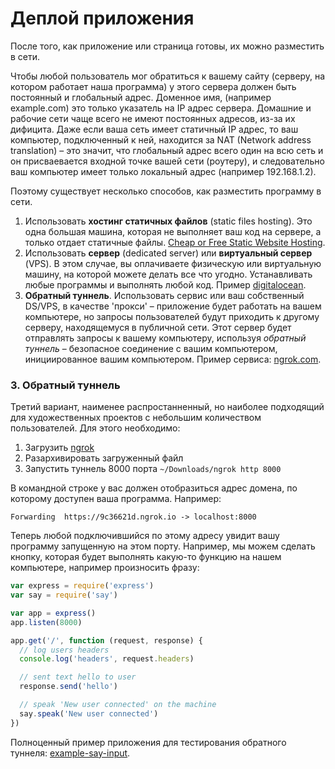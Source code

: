 # Деплой приложения

После того, как приложение или страница готовы, их можно разместить в сети.

Чтобы любой пользователь мог обратиться к вашему сайту (серверу, на котором работает наша программа) у этого сервера должен быть постоянный и глобальный адрес. Доменное имя, (например example.com) это только указатель на IP адрес сервера. Домашние и рабочие сети чаще всего не имеют постоянных адресов, из-за их дифицита. Даже если ваша сеть имеет статичный IP адрес, то ваш компьютер, подключенный к ней, находится за NAT (Network address translation) – это значит, что глобальный адрес всего один на всю сеть и он присваевается входной точке вашей сети (роутеру), и следовательно ваш компьютер имеет только локальный адрес (например 192.168.1.2).

Поэтому существует несколько способов, как разместить программу в сети.

1. Использовать __хостинг статичных файлов__ (static files hosting). Это одна большая машина, которая не выполняет ваш код на сервере, а только отдает статичные файлы. [Cheap or Free Static Website Hosting](http://alignedleft.com/resources/cheap-web-hosting).
2. Использовать __сервер__ (dedicated server) или __виртуальный сервер__ (VPS). В этом случае, вы оплачиваете физическую или виртуальную машину, на которой можете делать все что угодно. Устанавливать любые программы и выполнять любой код. Пример [digitalocean](http://digitalocean.com).
3. __Обратный туннель__. Использовать сервис или ваш собственный DS/VPS, в качестве 'прокси' – приложение будет работать на вашем компьютере, но запросы пользователей будут приходить к другому серверу, находящемуся в публичной сети. Этот сервер будет отправлять запросы к вашему компьютеру, используя _обратный туннель_ – безопасное соединение с вашим компьютером, инициированное вашим компьютером. Пример сервиса: [ngrok.com](https://ngrok.com/download).


### 3. Обратный туннель

Третий вариант, наименее распростанненный, но наиболее подходящий для художественных проектов с небольшим количеством пользователей. Для этого необходимо:

1. Загрузить [ngrok](https://ngrok.com/download)
2. Разархивировать загруженный файл
3. Запустить туннель 8000 порта `~/Downloads/ngrok http 8000`

В командной строке у вас должен отобразиться адрес домена, по которому доступен ваша программа. Например:
```
Forwarding  https://9c36621d.ngrok.io -> localhost:8000
```

Теперь любой подключившийся по этому адресу увидит вашу программу запущенную на этом порту.
Например, мы можем сделать кнопку, которая будет выполнять какую-то функцию на нашем компьютере, например произносить фразу:

```javascript
var express = require('express')
var say = require('say')

var app = express()
app.listen(8000)

app.get('/', function (request, response) {
  // log users headers
  console.log('headers', request.headers)

  // sent text hello to user
  response.send('hello')

  // speak 'New user connected' on the machine
  say.speak('New user connected')
})
```

Полноценный пример приложения для тестирования обратного туннеля: [example-say-input](../lesson-04/example-say-input).
